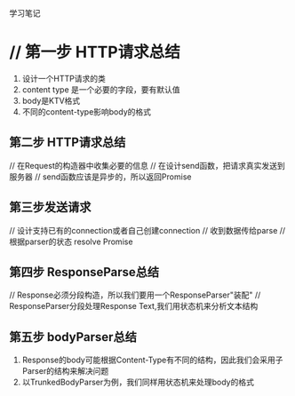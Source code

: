 学习笔记
# // 第一步 HTTP请求总结
1.  设计一个HTTP请求的类 
2.  content type 是一个必要的字段，要有默认值
3.  body是KTV格式
4.  不同的content-type影响body的格式

##  第二步 HTTP请求总结
// 在Request的构造器中收集必要的信息
// 在设计send函数，把请求真实发送到服务器
// send函数应该是异步的，所以返回Promise

## 第三步发送请求
// 设计支持已有的connection或者自己创建connection
// 收到数据传给parse
// 根据parser的状态 resolve Promise

## 第四步 ResponseParse总结
// Response必须分段构造，所以我们要用一个ResponseParser"装配"
// ResponseParser分段处理Response Text,我们用状态机来分析文本结构

## 第五步 bodyParser总结

 1. Response的body可能根据Content-Type有不同的结构，因此我们会采用子Parser的结构来解决问题
 2. 以TrunkedBodyParser为例，我们同样用状态机来处理body的格式
